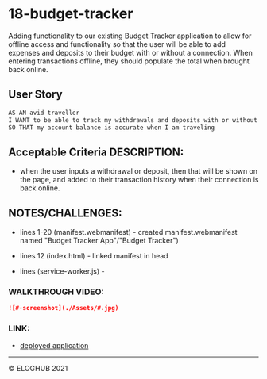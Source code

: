 # 18-budget-tracker
Adding functionality to our existing Budget Tracker application to allow for offline access and functionality so that the user will be able to add expenses and deposits to their budget with or without a connection. When entering transactions offline, they should populate the total when brought back online.


## User Story

```md
AS AN avid traveller
I WANT to be able to track my withdrawals and deposits with or without a data/internet connection
SO THAT my account balance is accurate when I am traveling
```


## Acceptable Criteria DESCRIPTION:

* when the user inputs a withdrawal or deposit, then that will be shown on the page, and added to their transaction history when their connection is back online.


## NOTES/CHALLENGES:

+ lines 1-20 (manifest.webmanifest) - created manifest.webmanifest named "Budget Tracker App"/"Budget Tracker")

+ lines 12 (index.html) - linked manifest in head

+ lines (service-worker.js) - 


### WALKTHROUGH VIDEO:

```md
![#-screenshot](./Assets/#.jpg)
```


### LINK:

* [deployed application](#)

---
© ELOGHUB 2021